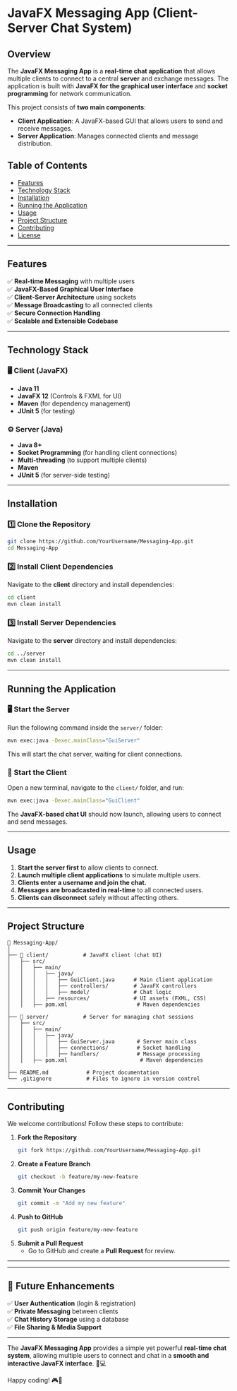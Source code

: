 # JavaFX Messaging App (Client-Server Chat System)

## Overview

The **JavaFX Messaging App** is a **real-time chat application** that allows multiple clients to connect to a central **server** and exchange messages. The application is built with **JavaFX for the graphical user interface** and **socket programming** for network communication.

This project consists of **two main components**:
- **Client Application**: A JavaFX-based GUI that allows users to send and receive messages.
- **Server Application**: Manages connected clients and message distribution.

## Table of Contents

- [Features](#features)
- [Technology Stack](#technology-stack)
- [Installation](#installation)
- [Running the Application](#running-the-application)
- [Usage](#usage)
- [Project Structure](#project-structure)
- [Contributing](#contributing)
- [License](#license)

---

## Features

✅ **Real-time Messaging** with multiple users  
✅ **JavaFX-Based Graphical User Interface**  
✅ **Client-Server Architecture** using sockets  
✅ **Message Broadcasting** to all connected clients  
✅ **Secure Connection Handling**  
✅ **Scalable and Extensible Codebase**  

---

## Technology Stack

### 🖥️ Client (JavaFX)
- **Java 11**
- **JavaFX 12** (Controls & FXML for UI)
- **Maven** (for dependency management)
- **JUnit 5** (for testing)

### ⚙️ Server (Java)
- **Java 8+**
- **Socket Programming** (for handling client connections)
- **Multi-threading** (to support multiple clients)
- **Maven**
- **JUnit 5** (for server-side testing)

---

## Installation

### 1️⃣ Clone the Repository
```bash
git clone https://github.com/YourUsername/Messaging-App.git
cd Messaging-App
```

### 2️⃣ Install Client Dependencies
Navigate to the **client** directory and install dependencies:
```bash
cd client
mvn clean install
```

### 3️⃣ Install Server Dependencies
Navigate to the **server** directory and install dependencies:
```bash
cd ../server
mvn clean install
```

---

## Running the Application

### 🖥️ Start the Server
Run the following command inside the `server/` folder:
```bash
mvn exec:java -Dexec.mainClass="GuiServer"
```
This will start the chat server, waiting for client connections.

### 💬 Start the Client
Open a new terminal, navigate to the `client/` folder, and run:
```bash
mvn exec:java -Dexec.mainClass="GuiClient"
```
The **JavaFX-based chat UI** should now launch, allowing users to connect and send messages.

---

## Usage

1. **Start the server first** to allow clients to connect.
2. **Launch multiple client applications** to simulate multiple users.
3. **Clients enter a username and join the chat.**
4. **Messages are broadcasted in real-time** to all connected users.
5. **Clients can disconnect** safely without affecting others.

---

## Project Structure

```
📂 Messaging-App/
│
├── 📂 client/           # JavaFX client (chat UI)
│   ├── src/
│   │   ├── main/
│   │   │   ├── java/
│   │   │   │   ├── GuiClient.java      # Main client application
│   │   │   │   ├── controllers/        # JavaFX controllers
│   │   │   │   ├── model/              # Chat logic
│   │   │   ├── resources/              # UI assets (FXML, CSS)
│   │   ├── pom.xml                      # Maven dependencies
│
├── 📂 server/           # Server for managing chat sessions
│   ├── src/
│   │   ├── main/
│   │   │   ├── java/
│   │   │   │   ├── GuiServer.java       # Server main class
│   │   │   │   ├── connections/         # Socket handling
│   │   │   │   ├── handlers/            # Message processing
│   │   ├── pom.xml                       # Maven dependencies
│
├── README.md            # Project documentation
└── .gitignore           # Files to ignore in version control
```

---

## Contributing

We welcome contributions! Follow these steps to contribute:

1. **Fork the Repository**  
   ```bash
   git fork https://github.com/YourUsername/Messaging-App.git
   ```
2. **Create a Feature Branch**  
   ```bash
   git checkout -b feature/my-new-feature
   ```
3. **Commit Your Changes**  
   ```bash
   git commit -m "Add my new feature"
   ```
4. **Push to GitHub**  
   ```bash
   git push origin feature/my-new-feature
   ```
5. **Submit a Pull Request**  
   - Go to GitHub and create a **Pull Request** for review.

---
---

## 🚀 Future Enhancements

✅ **User Authentication** (login & registration)  
✅ **Private Messaging** between clients  
✅ **Chat History Storage** using a database  
✅ **File Sharing & Media Support**  

---

The **JavaFX Messaging App** provides a simple yet powerful **real-time chat system**, allowing multiple users to connect and chat in a **smooth and interactive JavaFX interface**. 📨💻

Happy coding! 🎮💬

